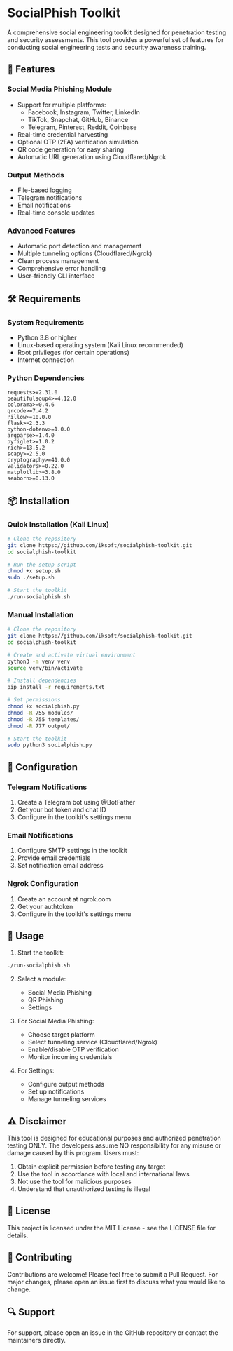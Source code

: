 # SocialPhish Toolkit

A comprehensive social engineering toolkit designed for penetration testing and security assessments. This tool provides a powerful set of features for conducting social engineering tests and security awareness training.

## 🚀 Features

### Social Media Phishing Module
- Support for multiple platforms:
  - Facebook, Instagram, Twitter, LinkedIn
  - TikTok, Snapchat, GitHub, Binance
  - Telegram, Pinterest, Reddit, Coinbase
- Real-time credential harvesting
- Optional OTP (2FA) verification simulation
- QR code generation for easy sharing
- Automatic URL generation using Cloudflared/Ngrok

### Output Methods
- File-based logging
- Telegram notifications
- Email notifications
- Real-time console updates

### Advanced Features
- Automatic port detection and management
- Multiple tunneling options (Cloudflared/Ngrok)
- Clean process management
- Comprehensive error handling
- User-friendly CLI interface

## 🛠️ Requirements

### System Requirements
- Python 3.8 or higher
- Linux-based operating system (Kali Linux recommended)
- Root privileges (for certain operations)
- Internet connection

### Python Dependencies
```
requests>=2.31.0
beautifulsoup4>=4.12.0
colorama>=0.4.6
qrcode>=7.4.2
Pillow>=10.0.0
flask>=2.3.3
python-dotenv>=1.0.0
argparse>=1.4.0
pyfiglet>=1.0.2
rich>=13.5.2
scapy>=2.5.0
cryptography>=41.0.0
validators>=0.22.0
matplotlib>=3.8.0
seaborn>=0.13.0
```

## 📦 Installation

### Quick Installation (Kali Linux)
```bash
# Clone the repository
git clone https://github.com/iksoft/socialphish-toolkit.git
cd socialphish-toolkit

# Run the setup script
chmod +x setup.sh
sudo ./setup.sh

# Start the toolkit
./run-socialphish.sh
```

### Manual Installation
```bash
# Clone the repository
git clone https://github.com/iksoft/socialphish-toolkit.git
cd socialphish-toolkit

# Create and activate virtual environment
python3 -m venv venv
source venv/bin/activate

# Install dependencies
pip install -r requirements.txt

# Set permissions
chmod +x socialphish.py
chmod -R 755 modules/
chmod -R 755 templates/
chmod -R 777 output/

# Start the toolkit
sudo python3 socialphish.py
```

## 🔧 Configuration

### Telegram Notifications
1. Create a Telegram bot using @BotFather
2. Get your bot token and chat ID
3. Configure in the toolkit's settings menu

### Email Notifications
1. Configure SMTP settings in the toolkit
2. Provide email credentials
3. Set notification email address

### Ngrok Configuration
1. Create an account at ngrok.com
2. Get your authtoken
3. Configure in the toolkit's settings menu

## 📝 Usage

1. Start the toolkit:
```bash
./run-socialphish.sh
```

2. Select a module:
   - Social Media Phishing
   - QR Phishing
   - Settings

3. For Social Media Phishing:
   - Choose target platform
   - Select tunneling service (Cloudflared/Ngrok)
   - Enable/disable OTP verification
   - Monitor incoming credentials

4. For Settings:
   - Configure output methods
   - Set up notifications
   - Manage tunneling services

## ⚠️ Disclaimer

This tool is designed for educational purposes and authorized penetration testing ONLY. The developers assume NO responsibility for any misuse or damage caused by this program. Users must:

1. Obtain explicit permission before testing any target
2. Use the tool in accordance with local and international laws
3. Not use the tool for malicious purposes
4. Understand that unauthorized testing is illegal

## 📄 License

This project is licensed under the MIT License - see the LICENSE file for details.

## 🤝 Contributing

Contributions are welcome! Please feel free to submit a Pull Request. For major changes, please open an issue first to discuss what you would like to change.

## 🔍 Support

For support, please open an issue in the GitHub repository or contact the maintainers directly. 